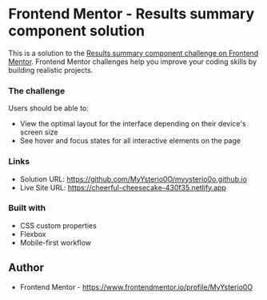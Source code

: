# Frontend Mentor - Results summary component solution

This is a solution to the [Results summary component challenge on Frontend Mentor](https://www.frontendmentor.io/challenges/results-summary-component-CE_K6s0maV). Frontend Mentor challenges help you improve your coding skills by building realistic projects. 

### The challenge

Users should be able to:

- View the optimal layout for the interface depending on their device's screen size
- See hover and focus states for all interactive elements on the page

### Links

- Solution URL: https://github.com/MyYsterio0O/myysterio0o.github.io
- Live Site URL: https://cheerful-cheesecake-430f35.netlify.app

### Built with
- CSS custom properties
- Flexbox
- Mobile-first workflow

## Author

- Frontend Mentor - https://www.frontendmentor.io/profile/MyYsterio0O
